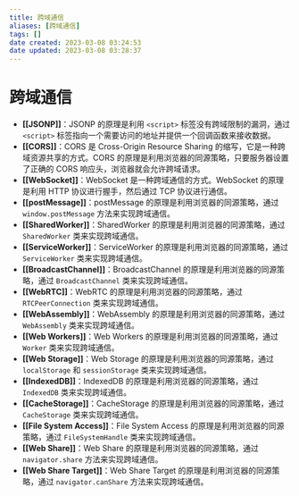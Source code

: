 ```yaml
---
title: 跨域通信
aliases: [跨域通信]
tags: []
date created: 2023-03-08 03:24:53
date updated: 2023-03-08 03:28:37
---
```


# 跨域通信

- **[[JSONP]]**：JSONP 的原理是利用 `<script>` 标签没有跨域限制的漏洞，通过 `<script>` 标签指向一个需要访问的地址并提供一个回调函数来接收数据。
- **[[CORS]]**：CORS 是 Cross-Origin Resource Sharing 的缩写，它是一种跨域资源共享的方式。CORS 的原理是利用浏览器的同源策略，只要服务器设置了正确的 CORS 响应头，浏览器就会允许跨域请求。
- **[[WebSocket]]**：WebSocket 是一种跨域通信的方式。WebSocket 的原理是利用 HTTP 协议进行握手，然后通过 TCP 协议进行通信。
- **[[postMessage]]**：postMessage 的原理是利用浏览器的同源策略，通过 `window.postMessage` 方法来实现跨域通信。
- **[[SharedWorker]]**：SharedWorker 的原理是利用浏览器的同源策略，通过 `SharedWorker` 类来实现跨域通信。
- **[[ServiceWorker]]**：ServiceWorker 的原理是利用浏览器的同源策略，通过 `ServiceWorker` 类来实现跨域通信。
- **[[BroadcastChannel]]**：BroadcastChannel 的原理是利用浏览器的同源策略，通过 `BroadcastChannel` 类来实现跨域通信。
- **[[WebRTC]]**：WebRTC 的原理是利用浏览器的同源策略，通过 `RTCPeerConnection` 类来实现跨域通信。
- **[[WebAssembly]]**：WebAssembly 的原理是利用浏览器的同源策略，通过 `WebAssembly` 类来实现跨域通信。
- **[[Web Workers]]**：Web Workers 的原理是利用浏览器的同源策略，通过 `Worker` 类来实现跨域通信。
- **[[Web Storage]]**：Web Storage 的原理是利用浏览器的同源策略，通过 `localStorage` 和 `sessionStorage` 类来实现跨域通信。
- **[[IndexedDB]]**：IndexedDB 的原理是利用浏览器的同源策略，通过 `IndexedDB` 类来实现跨域通信。
- **[[CacheStorage]]**：CacheStorage 的原理是利用浏览器的同源策略，通过 `CacheStorage` 类来实现跨域通信。
- **[[File System Access]]**：File System Access 的原理是利用浏览器的同源策略，通过 `FileSystemHandle` 类来实现跨域通信。
- **[[Web Share]]**：Web Share 的原理是利用浏览器的同源策略，通过 `navigator.share` 方法来实现跨域通信。
- **[[Web Share Target]]**：Web Share Target 的原理是利用浏览器的同源策略，通过 `navigator.canShare` 方法来实现跨域通信。
